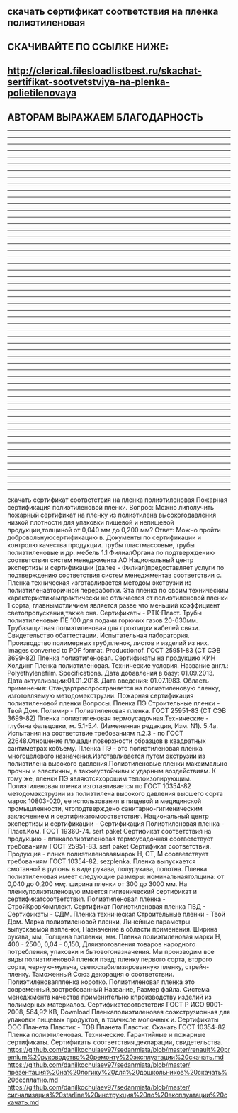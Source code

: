 скачать сертификат соответствия на пленка полиэтиленовая
--------------------------------------------------
СКАЧИВАЙТЕ ПО ССЫЛКЕ НИЖЕ:
--------------------------------------------------
http://clerical.filesloadlistbest.ru/skachat-sertifikat-sootvetstviya-na-plenka-polietilenovaya
--------------------------------------------------
АВТОРАМ ВЫРАЖАЕМ БЛАГОДАРНОСТЬ
--------------------------------------------------
--------------------------------------------------
--------------------------------------------------
--------------------------------------------------
--------------------------------------------------
--------------------------------------------------
--------------------------------------------------
--------------------------------------------------
--------------------------------------------------
--------------------------------------------------
--------------------------------------------------
--------------------------------------------------
--------------------------------------------------
--------------------------------------------------
--------------------------------------------------
--------------------------------------------------
--------------------------------------------------
--------------------------------------------------
--------------------------------------------------
--------------------------------------------------
--------------------------------------------------
--------------------------------------------------
--------------------------------------------------
--------------------------------------------------
--------------------------------------------------
--------------------------------------------------
--------------------------------------------------
--------------------------------------------------
--------------------------------------------------
--------------------------------------------------
--------------------------------------------------
--------------------------------------------------
--------------------------------------------------
--------------------------------------------------
--------------------------------------------------
--------------------------------------------------
--------------------------------------------------
--------------------------------------------------
--------------------------------------------------
--------------------------------------------------
--------------------------------------------------
--------------------------------------------------
--------------------------------------------------
--------------------------------------------------
--------------------------------------------------
--------------------------------------------------
--------------------------------------------------
--------------------------------------------------
--------------------------------------------------
--------------------------------------------------
--------------------------------------------------
--------------------------------------------------
--------------------------------------------------
--------------------------------------------------
--------------------------------------------------
--------------------------------------------------
скачать сертификат соответствия на пленка полиэтиленовая Пожарная сертификация полиэтиленовой пленки. Вопрос: Можно липолучить пожарный сертификат на пленку из полиэтилена высокогодавления низкой плотности для упаковки пищевой и непищевой продукции,толщиной от 0,040 мм до 0,200 мм? Ответ: Можно пройти добровольнуюсертификацию в. Документы по сертификации и контролю качества продукции. трубы пластмассовые, трубы полиэтиленовые и др. мебель  1.1 ФилиалОргана по подтверждению соответствия систем менеджмента АО Национальный центр экспертизы и сертификации (далее - Филиал)предоставляет услуги по подтверждению соответствия систем менеджментав соответствии с. Пленка техническая изготавливается методом экструзии из полиэтиленавторичной переработки. Эта пленка по своим техническим характеристикампрактически не отличается от полиэтиленовой пленки 1 сорта, главнымотличием является разве что меньший коэффициент светопропускания,также она. Сертификаты - РТК-Пласт. Трубы полиэтиленовые ПЕ 100 для подачи горючих газов 20-630мм. Трубазащитная полиэтиленовая для прокладки кабелей связи. Свидетельство обаттестации. Испытательная лаборатория. Производство полимерных труб,пленок, листов и изделий из них. Images converted to PDF format. Productionof. ГОСТ 25951-83 (СТ СЭВ 3699-82) Пленка полиэтиленовая. Сертификаты на продукцию КИН Холдинг
Пленка полиэтиленовая. Технические условия. Название англ.: Polyethylenefilm. Specifications. Дата добавления в базу: 01.09.2013. Дата актуализации:01.01.2018. Дата введения: 01.07.1983. Область применения: Стандартраспространяется на полиэтиленовую пленку, изготовляемую методомэкструзии. Пожарная сертификация полиэтиленовой пленки  Вопросы. Пленка ПЭ  Строительные пленки - Твой Дом. Полимир - Полиэтиленовая пленка. ГОСТ 25951-83 (СТ СЭВ 3699-82) Пленка полиэтиленовая термоусадочная.Технические - глубина фальцовки, м. 5.1-5.4. (Измененная редакция, Изм. N1). 5.4а. Испытания на соответствие требованиям п.2.3 - по ГОСТ 22648.Отношение площади поверхности образцов в квадратных сантиметрах кобъему. Пленка ПЭ - это полиэтиленовая пленка многоцелевого назначения.Изготавливается путем экструзии из полиэтилена высокого давления.Полиэтиленовые пленки максимально прочны и эластичны, а такжеустойчивы к ударным воздействиям. К тому же, пленки ПЭ являютсяхорошим теплоизолирующим. Полиэтиленовая пленка изготавливается по ГОСТ 10354-82 методомэкструзии из полиэтилена высокого давления высшего сорта марок 10803-020,  ее использования в пищевой и медицинской промышленности, чтоподтверждено санитарно-гигиеническим заключением и сертификатомсоответствия. Национальный центр экспертизы и сертификации - Сертификация
Полиэтиленовая пленка - Пласт.Ком. ГОСТ 19360-74. sert paket Сертификат соответствия на продукцию - плнкаполиэтиленовая термоусадочная соответствует требованиям ГОСТ 25951-83. sert paket Сертификат соответствия. Продукция - плнка полиэтиленоваямарок Н, СТ, М соответствует требованиям ГОСТ 10354-82. sezplenka. Пленка выпускается смотанной в рулоны в виде рукава, полурукава, полотна. Пленка полиэтиленовая имеет следующие размеры: номинальнаятолщина: от 0,040 до 0,200 мм;. ширина пленки от 300 до 3000 мм. На пленкуполиэтиленовую имеется гигиенический сертификат и сертификатсоответствия. Полиэтиленовая пленка - СтройКровКомплект. Сертификат Полиэтиленовая пленка ПВД - Сертификаты - СДМ. Пленка техническая  Строительные пленки - Твой Дом. Марка полиэтиленовой пленки, Линейные параметры выпускаемой пэпленки, Назначение в области применения. Ширина рукава, мм, Толщина пэпленки, мм. Пленка полиэтиленовая марки Н, 400 - 2500, 0,04 - 0,150, Дляизготовления товаров народного потребления, упаковки и бытовогоназначения. Мы производим все виды полиэтиленовой пленки пэвд: пленку первого сорта, второго сорта, черную-мульча, светостабилизированную пленку, стрейч-пленку. Таможенный Союз декорация о соответствии. Полиэтиленоваяпленка коротко. Полиэтиленовая пленка  это современный,востребованный
Название, Размер файла. Система менеджмента качества применительно кпроизводству изделий из полимерных материалов. Сертификатсоответствия ГОСТ Р ИСО 9001-2008, 564,92 KB, Download  Пленкаполиэтиленовая соэкструзионная для упаковки пищевых продуктов, в томчисле молочных и. Сертификаты  ООО Планета Пластик - ТОВ Планета Пластик. Скачать ГОСТ 10354-82 Пленка полиэтиленовая. Технические. Гарантийные и пожарные сертификаты. Сертификаты соответствия,декларации, свидетельства.
https://github.com/danilkochulaev97/sedanmiata/blob/master/renault%20premium%20руководство%20ремонту%20эксплуатации%20скачать.md
https://github.com/danilkochulaev97/sedanmiata/blob/master/презентация%20на%20логику%20для%20дошкольников%20скачать%20бесплатно.md
https://github.com/danilkochulaev97/sedanmiata/blob/master/сигнализация%20starline%20инструкция%20по%20эксплуатации%20скачать.md